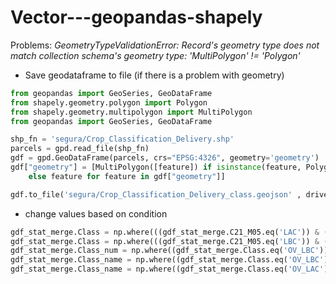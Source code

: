 # Vector---geopandas-shapely


Problems: *GeometryTypeValidationError: Record's geometry type does not match collection schema's geometry type: 'MultiPolygon' != 'Polygon'*


- Save geodataframe to file (if there is a problem with geometry)

```python
from geopandas import GeoSeries, GeoDataFrame
from shapely.geometry.polygon import Polygon
from shapely.geometry.multipolygon import MultiPolygon
from geopandas import GeoSeries, GeoDataFrame

shp_fn = 'segura/Crop_Classification_Delivery.shp' 
parcels = gpd.read_file(shp_fn)
gdf = gpd.GeoDataFrame(parcels, crs="EPSG:4326", geometry='geometry')
gdf["geometry"] = [MultiPolygon([feature]) if isinstance(feature, Polygon) \
    else feature for feature in gdf["geometry"]]

gdf.to_file('segura/Crop_Classification_Delivery_class.geojson' , driver="GeoJSON") 

```

- change values based on condition

```python
gdf_stat_merge.Class = np.where(((gdf_stat_merge.C21_M05.eq('LAC')) & (gdf_stat_merge.Class_name.eq('Olivos'))),'OV_LAC', gdf_stat_merge.Class)
gdf_stat_merge.Class = np.where(((gdf_stat_merge.C21_M05.eq('LBC')) & (gdf_stat_merge.Class_name.eq('Olivos'))),'OV_LBC', gdf_stat_merge.Class)
gdf_stat_merge.Class_num = np.where((gdf_stat_merge.Class.eq('OV_LBC')),'5', gdf_stat_merge.Class_num)
gdf_stat_merge.Class_name = np.where((gdf_stat_merge.Class.eq('OV_LBC')),'Olivos LBC', gdf_stat_merge.Class_name)
gdf_stat_merge.Class_name = np.where((gdf_stat_merge.Class.eq('OV_LAC')),'Olivos LAC', gdf_stat_merge.Class_name)     
```
